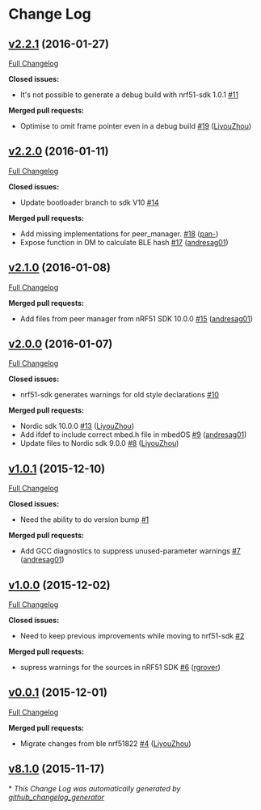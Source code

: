 # Change Log

## [v2.2.1](https://github.com/ARMmbed/nrf51-sdk/tree/v2.2.1) (2016-01-27)
[Full Changelog](https://github.com/ARMmbed/nrf51-sdk/compare/v2.2.0...v2.2.1)

**Closed issues:**

- It's not possible to generate a debug build with nrf51-sdk 1.0.1 [\#11](https://github.com/ARMmbed/nrf51-sdk/issues/11)

**Merged pull requests:**

- Optimise to omit frame pointer even in a debug build [\#19](https://github.com/ARMmbed/nrf51-sdk/pull/19) ([LiyouZhou](https://github.com/LiyouZhou))

## [v2.2.0](https://github.com/ARMmbed/nrf51-sdk/tree/v2.2.0) (2016-01-11)
[Full Changelog](https://github.com/ARMmbed/nrf51-sdk/compare/v2.1.0...v2.2.0)

**Closed issues:**

- Update bootloader branch to sdk V10 [\#14](https://github.com/ARMmbed/nrf51-sdk/issues/14)

**Merged pull requests:**

- Add missing implementations for peer\_manager.  [\#18](https://github.com/ARMmbed/nrf51-sdk/pull/18) ([pan-](https://github.com/pan-))
- Expose function in DM to calculate BLE hash [\#17](https://github.com/ARMmbed/nrf51-sdk/pull/17) ([andresag01](https://github.com/andresag01))

## [v2.1.0](https://github.com/ARMmbed/nrf51-sdk/tree/v2.1.0) (2016-01-08)
[Full Changelog](https://github.com/ARMmbed/nrf51-sdk/compare/v2.0.0...v2.1.0)

**Merged pull requests:**

- Add files from peer manager from nRF51 SDK 10.0.0 [\#15](https://github.com/ARMmbed/nrf51-sdk/pull/15) ([andresag01](https://github.com/andresag01))

## [v2.0.0](https://github.com/ARMmbed/nrf51-sdk/tree/v2.0.0) (2016-01-07)
[Full Changelog](https://github.com/ARMmbed/nrf51-sdk/compare/v1.0.1...v2.0.0)

**Closed issues:**

- nrf51-sdk generates warnings for old style declarations [\#10](https://github.com/ARMmbed/nrf51-sdk/issues/10)

**Merged pull requests:**

- Nordic sdk 10.0.0 [\#13](https://github.com/ARMmbed/nrf51-sdk/pull/13) ([LiyouZhou](https://github.com/LiyouZhou))
- Add ifdef to include correct mbed.h file in mbedOS [\#9](https://github.com/ARMmbed/nrf51-sdk/pull/9) ([andresag01](https://github.com/andresag01))
- Update files to Nordic sdk 9.0.0 [\#8](https://github.com/ARMmbed/nrf51-sdk/pull/8) ([LiyouZhou](https://github.com/LiyouZhou))

## [v1.0.1](https://github.com/ARMmbed/nrf51-sdk/tree/v1.0.1) (2015-12-10)
[Full Changelog](https://github.com/ARMmbed/nrf51-sdk/compare/v1.0.0...v1.0.1)

**Closed issues:**

- Need the ability to do version bump [\#1](https://github.com/ARMmbed/nrf51-sdk/issues/1)

**Merged pull requests:**

- Add GCC diagnostics to suppress unused-parameter warnings [\#7](https://github.com/ARMmbed/nrf51-sdk/pull/7) ([andresag01](https://github.com/andresag01))

## [v1.0.0](https://github.com/ARMmbed/nrf51-sdk/tree/v1.0.0) (2015-12-02)
[Full Changelog](https://github.com/ARMmbed/nrf51-sdk/compare/v0.0.1...v1.0.0)

**Closed issues:**

- Need to keep previous improvements while moving to nrf51-sdk [\#2](https://github.com/ARMmbed/nrf51-sdk/issues/2)

**Merged pull requests:**

- supress warnings for the sources in nRF51 SDK [\#6](https://github.com/ARMmbed/nrf51-sdk/pull/6) ([rgrover](https://github.com/rgrover))

## [v0.0.1](https://github.com/ARMmbed/nrf51-sdk/tree/v0.0.1) (2015-12-01)
[Full Changelog](https://github.com/ARMmbed/nrf51-sdk/compare/v8.1.0...v0.0.1)

**Merged pull requests:**

- Migrate changes from ble nrf51822 [\#4](https://github.com/ARMmbed/nrf51-sdk/pull/4) ([LiyouZhou](https://github.com/LiyouZhou))

## [v8.1.0](https://github.com/ARMmbed/nrf51-sdk/tree/v8.1.0) (2015-11-17)


\* *This Change Log was automatically generated by [github_changelog_generator](https://github.com/skywinder/Github-Changelog-Generator)*